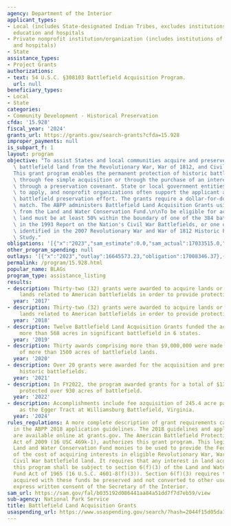 ```yaml
---
agency: Department of the Interior
applicant_types:
- Local (includes State-designated Indian Tribes, excludes institutions of higher
  education and hospitals
- Private nonprofit institution/organization (includes institutions of higher education
  and hospitals)
- State
assistance_types:
- Project Grants
authorizations:
- text: 54 U.S.C. §308103 Battlefield Acquisition Program.
  url: null
beneficiary_types:
- Local
- State
categories:
- Community Development - Historical Preservation
cfda: '15.928'
fiscal_year: '2024'
grants_url: https://grants.gov/search-grants?cfda=15.928
improper_payments: null
is_subpart_f: 1
layout: program
objective: "To assist States and local communities acquire and preserve threatened\
  \ battlefield land from the Revolutionary War, War of 1812, and Civil War. \n\n\
  This grant program enables the permanent protection of historic battlefield lands\
  \ through fee simple acquisition or through the purchase of an interest in the land\
  \ through a preservation covenant. State or local government entities are eligible\
  \ to apply, and nonprofit organizations often support the applicant agency in the\
  \ battlefield preservation effort. The grants require a dollar-for-dollar non-Federal\
  \ match. The ABPP administers Battlefield Land Acquisition Grants using funds appropriated\
  \ from the Land and Water Conservation Fund.\n\nTo be eligible for acquisition,\
  \ land must be at least 50% within the boundary of one of the 384 battlefields identified\
  \ in the 1993 Report on the Nation's Civil War Battlefields, or one of the 677 battlefields\
  \ identified in the 2007 Revolutionary War and War of 1812 Historic Preservation\
  \ Study."
obligations: '[{"x":"2023","sam_estimate":0.0,"sam_actual":17033515.0,"usa_spending_actual":16512086.62},{"x":"2024","sam_estimate":0.0,"sam_actual":14000000.0,"usa_spending_actual":11798151.1},{"x":"2025","sam_estimate":0.0,"sam_actual":14000000.0,"usa_spending_actual":2336368.98}]'
other_program_spending: null
outlays: '[{"x":"2023","outlay":16645573.23,"obligation":17008346.37},{"x":"2024","outlay":2003754.0,"obligation":12388781.55},{"x":"2025","outlay":0.0,"obligation":2361538.0}]'
permalink: /program/15.928.html
popular_name: BLAGs
program_type: assistance_listing
results:
- description: Thirty-two (32) grants were awarded to acquire lands or easements on
    lands related to American battlefields in order to provide protection in perpetuity.
  year: '2017'
- description: Thirty-two (32) grants were awarded to acquire lands or easements on
    lands related to American battlefields in order to provide protection in perpetuity.
  year: '2018'
- description: Twelve Battlefield Land Acquisition Grants funded the acquisition of
    more than 568 acres in significant battlefield in 6 states.
  year: '2019'
- description: Thirty awards comprising more than $9,000,000 were made for the preservation
    of more than 1500 acres of battlefield lands.
  year: '2020'
- description: Over 20 grants were awarded for the acquisition and preservation of
    historic battlefields.
  year: '2021'
- description: In FY2022, the program awarded grants for a total of $13,806,437 that
    protected over 930 acres of battlefield.
  year: '2022'
- description: Accomplishments include fee azquisition of 245.4 acre parcel known
    as the Egger Tract at Williamsburg Battlefield, Virginia.
  year: '2024'
rules_regulations: A more complete description of grant requirements can be found
  in the ABPP 2018 application guidelines. The 2018 guidelines and application form
  are available online at grants.gov. The American Battlefield Protection Program
  Act of 2009 (16 USC 469k-1), authorizes this grant program. This legislation allows
  Land and Water Conservation Fund monies to be used to provide the Federal share
  of the cost of acquiring interests in eligible Revolutionary War, War of 1812, and
  Civil War battlefield land. It requires that any interest in land acquired under
  this program shall be subject to section 6(f)(3) of the Land and Water Conservation
  Fund Act of 1965 (16 U.S.C. 4601-8(f)(3)). Section 6(f)(3) requires that any land
  acquired with these funds be preserved and not converted to other uses without the
  express written consent of the Secretary of the Interior.
sam_url: https://sam.gov/fal/b035192d086441aa84a51dd7f7d7eb59/view
sub-agency: National Park Service
title: Battlefield Land Acquisition Grants
usaspending_url: https://www.usaspending.gov/search/?hash=2044f15d05da17218c71d399af415ba4
---
```

